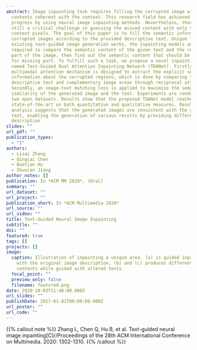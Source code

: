 ```yaml
---
abstract: Image inpainting task requires filling the corrupted image with
  contents coherent with the context. This research field has achieved promising
  progress by using neural image inpainting methods. Nevertheless, there is
  still a critical challenge in guessing the missed content with only the
  context pixels. The goal of this paper is to fill the semantic information in
  corrupted images according to the provided descriptive text. Unique from
  existing text-guided image generation works, the inpainting models are
  required to compare the semantic content of the given text and the remaining
  part of the image, then find out the semantic content that should be filled
  for missing part. To fulfill such a task, we propose a novel inpainting model
  named Text-Guided Dual Attention Inpainting Network (TDANet). Firstly, a dual
  multimodal attention mechanism is designed to extract the explicit semantic
  information about the corrupted regions, which is done by comparing the
  descriptive text and complementary image areas through reciprocal attention.
  Secondly, an image-text matching loss is applied to maximize the semantic
  similarity of the generated image and the text. Experiments are conducted on
  two open datasets. Results show that the proposed TDANet model reaches new
  state-of-the-art on both quantitative and qualitative measures. Result
  analysis suggests that the generated images are consistent with the guidance
  text, enabling the generation of various results by providing different
  description
slides: ""
url_pdf: ""
publication_types:
  - "1"
authors:
  - Lisai Zhang
  - Qingcai Chen
  - Baotian Hu
  - Shuoran Jiang
author_notes: []
publication: In *ACM MM 2020*, (Oral)
summary: ""
url_dataset: ""
url_project: ""
publication_short: In *ACM Multimedia 2020*
url_source: ""
url_video: ""
title: Text-Guided Neural Image Inpainting
subtitle: ""
doi: ""
featured: true
tags: []
projects: []
image:
  caption: Illustration of inpainting a unique area. (a) is guided inpainting case
    with the original image description, (b) and (c) produces different new
    contents while guided with altered texts.
  focal_point: ""
  preview_only: false
  filename: featured.png
date: 2020-10-03T11:48:00.000Z
url_slides: ""
publishDate: 2017-01-01T00:00:00.000Z
url_poster: ""
url_code: ""
---
```


{{% callout note %}}
Zhang L, Chen Q, Hu B, et al. Text-guided neural image inpainting[C]//Proceedings of the 28th ACM International Conference on Multimedia. 2020: 1302-1310.
{{% /callout %}}
